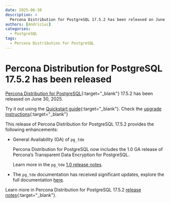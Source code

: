 ```yaml
---
date: 2025-06-30
description: >
  Percona Distribution for PostgreSQL 17.5.2 has been released on June 30, 2025.
authors: [Andriciuc]
categories:
  - PostgreSQL
tags:
  - Percona Distribution for PostgreSQL
---
```


# Percona Distribution for PostgreSQL 17.5.2 has been released

<!-- more -->

[Percona Distribution for PostgreSQL](https://docs.percona.com/postgresql/17/index.html){:target="_blank"} 17.5.2 has been released on June 30, 2025.

Try it out using the [Quickstart guide](https://docs.percona.com/postgresql/17/installing.html){:target="_blank"}. Check the [upgrade instructions](https://docs.percona.com/postgresql/17/major-upgrade.html){:target="_blank"}

This release of Percona Distribution for PostgreSQL 17.5.2 provides the following enhancements:

* General Availability (GA) of `pg_tde`

    Percona Distribution for PostgreSQL now includes the 1.0 GA release of Percona’s Transparent Data Encryption for PostgreSQL.

    Learn more in the `pg_tde` [1.0 release notes](https://docs.percona.com/pg-tde/release-notes/release-notes-v1.0.html).

* The `pg_tde` documentation has received significant updates, explore the full documentation [here](https://docs.percona.com/pg-tde/index.html). 

Learn more in Percona Distribution for PostgreSQL 17.5.2 [release notes](https://docs.percona.com/postgresql/17/release-notes-v17.5.html){:target="_blank"}.

